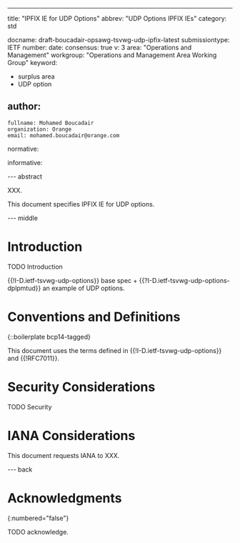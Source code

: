 ---
title: "IPFIX IE for UDP Options"
abbrev: "UDP Options IPFIX IEs"
category: std

docname: draft-boucadair-opsawg-tsvwg-udp-ipfix-latest
submissiontype: IETF
number:
date:
consensus: true
v: 3
area: "Operations and Management"
workgroup: "Operations and Management Area Working Group"
keyword:
 - surplus area
 - UDP option

author:
 -
    fullname: Mohamed Boucadair
    organization: Orange
    email: mohamed.boucadair@orange.com

normative:

informative:


--- abstract

XXX.

This document specifies IPFIX IE for UDP options.


--- middle

# Introduction

TODO Introduction

{{!I-D.ietf-tsvwg-udp-options}} base spec +  {{?I-D.ietf-tsvwg-udp-options-dplpmtud}} an example of UDP options.


# Conventions and Definitions

{::boilerplate bcp14-tagged}

This document uses the terms defined in {{!I-D.ietf-tsvwg-udp-options}} and {{!RFC7011}}.

# Security Considerations

TODO Security


# IANA Considerations

This document requests IANA to XXX.


--- back

# Acknowledgments
{:numbered="false"}

TODO acknowledge.
